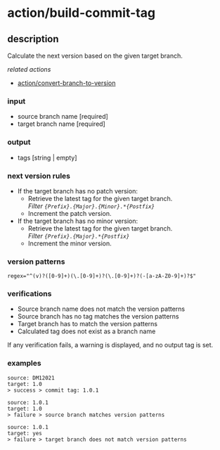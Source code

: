 # action/build-commit-tag

## description
Calculate the next version based on the given target branch.<br>

_related actions_
- [action/convert-branch-to-version](../convert-branch-to-version/README.md)

### input
- source branch name [required]
- target branch name [required]

### output
- tags [string | empty]

### next version rules

- If the target branch has no patch version:
  - Retrieve the latest tag for the given target branch.<br>
  _Filter ``{Prefix}.{Major}.{Minor}.*{Postfix}``_
  - Increment the patch version.
- If the target branch has no minor version:
  - Retrieve the latest tag for the given target branch.<br>
    _Filter ``{Prefix}.{Major}.*{Postfix}``_
  - Increment the minor version.

### version patterns
```
regex="^(v)?([0-9]+)(\.[0-9]+)?(\.[0-9]+)?(-[a-zA-Z0-9]+)?$"
```

### verifications
- Source branch name does not match the version patterns
- Source branch has no tag matches the version patterns
- Target branch has to match the version patterns
- Calculated tag does not exist as a branch name

If any verification fails, a warning is displayed, and no output tag is set.

### examples
```
source: DM12021
target: 1.0
> success > commit tag: 1.0.1
```

```
source: 1.0.1
target: 1.0
> failure > source branch matches version patterns
```

```
source: 1.0.1
target: yes
> failure > target branch does not match version patterns
```